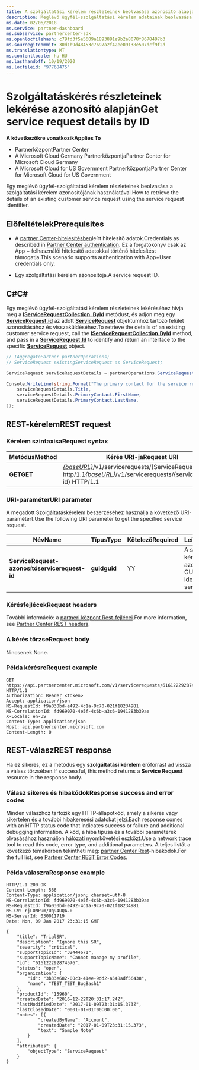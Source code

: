 ```yaml
---
title: A szolgáltatási kérelem részleteinek beolvasása azonosító alapján.
description: Meglévő ügyfél-szolgáltatási kérelem adatainak beolvasása azonosító alapján.
ms.date: 02/06/2018
ms.service: partner-dashboard
ms.subservice: partnercenter-sdk
ms.openlocfilehash: c79fd3f5e5609a1893891e9b2a8078f8678497b3
ms.sourcegitcommit: 30d1b9d48453c7697a2f42ee09138e507dcf9f2d
ms.translationtype: MT
ms.contentlocale: hu-HU
ms.lasthandoff: 10/19/2020
ms.locfileid: "97768475"
---
```

# <a name="get-service-request-details-by-id"></a><span data-ttu-id="ea0c9-103">Szolgáltatáskérés részleteinek lekérése azonosító alapján</span><span class="sxs-lookup"><span data-stu-id="ea0c9-103">Get service request details by ID</span></span>

<span data-ttu-id="ea0c9-104">**A következőkre vonatkozik**</span><span class="sxs-lookup"><span data-stu-id="ea0c9-104">**Applies To**</span></span>

- <span data-ttu-id="ea0c9-105">Partnerközpont</span><span class="sxs-lookup"><span data-stu-id="ea0c9-105">Partner Center</span></span>
- <span data-ttu-id="ea0c9-106">A Microsoft Cloud Germany Partnerközpontja</span><span class="sxs-lookup"><span data-stu-id="ea0c9-106">Partner Center for Microsoft Cloud Germany</span></span>
- <span data-ttu-id="ea0c9-107">A Microsoft Cloud for US Government Partnerközpontja</span><span class="sxs-lookup"><span data-stu-id="ea0c9-107">Partner Center for Microsoft Cloud for US Government</span></span>

<span data-ttu-id="ea0c9-108">Egy meglévő ügyfél-szolgáltatási kérelem részleteinek beolvasása a szolgáltatási kérelem azonosítójának használatával.</span><span class="sxs-lookup"><span data-stu-id="ea0c9-108">How to retrieve the details of an existing customer service request using the service request identifier.</span></span>

## <a name="prerequisites"></a><span data-ttu-id="ea0c9-109">Előfeltételek</span><span class="sxs-lookup"><span data-stu-id="ea0c9-109">Prerequisites</span></span>

- <span data-ttu-id="ea0c9-110">A [partner Center-hitelesítésben](partner-center-authentication.md)leírt hitelesítő adatok.</span><span class="sxs-lookup"><span data-stu-id="ea0c9-110">Credentials as described in [Partner Center authentication](partner-center-authentication.md).</span></span> <span data-ttu-id="ea0c9-111">Ez a forgatókönyv csak az App + felhasználói hitelesítő adatokkal történő hitelesítést támogatja.</span><span class="sxs-lookup"><span data-stu-id="ea0c9-111">This scenario supports authentication with App+User credentials only.</span></span>

- <span data-ttu-id="ea0c9-112">Egy szolgáltatási kérelem azonosítója.</span><span class="sxs-lookup"><span data-stu-id="ea0c9-112">A service request ID.</span></span>

## <a name="c"></a><span data-ttu-id="ea0c9-113">C\#</span><span class="sxs-lookup"><span data-stu-id="ea0c9-113">C\#</span></span>

<span data-ttu-id="ea0c9-114">Egy meglévő ügyfél-szolgáltatási kérelem részleteinek lekéréséhez hívja meg a [**IServiceRequestCollection. ById**](/dotnet/api/microsoft.store.partnercenter.servicerequests.iservicerequestcollection.byid) metódust, és adjon meg egy [**ServiceRequest.id**](/dotnet/api/microsoft.store.partnercenter.models.servicerequests.servicerequest.id#Microsoft_Store_PartnerCenter_Models_ServiceRequests_ServiceRequest_Id) az adott [**ServiceRequest**](/dotnet/api/microsoft.store.partnercenter.models.servicerequests.servicerequest) objektumhoz tartozó felület azonosításához és visszaküldéséhez.</span><span class="sxs-lookup"><span data-stu-id="ea0c9-114">To retrieve the details of an existing customer service request, call the [**IServiceRequestCollection.ById**](/dotnet/api/microsoft.store.partnercenter.servicerequests.iservicerequestcollection.byid) method, and pass in a [**ServiceRequest.Id**](/dotnet/api/microsoft.store.partnercenter.models.servicerequests.servicerequest.id#Microsoft_Store_PartnerCenter_Models_ServiceRequests_ServiceRequest_Id) to identify and return an interface to the specific [**ServiceRequest**](/dotnet/api/microsoft.store.partnercenter.models.servicerequests.servicerequest) object.</span></span>

``` csharp
// IAggregatePartner partnerOperations;
// ServiceRequest existingServiceRequest as ServiceRequest;

ServiceRequest serviceRequestDetails = partnerOperations.ServiceRequests.ById(existingServiceRequest.Id).Get();

Console.WriteLine(string.Format("The primary contact for the service request {0} is {1} {2}.",
    serviceRequestDetails.Title,
    serviceRequestDetails.PrimaryContact.FirstName,
    serviceRequestDetails.PrimaryContact.LastName,
));
```

## <a name="rest-request"></a><span data-ttu-id="ea0c9-115">REST-kérelem</span><span class="sxs-lookup"><span data-stu-id="ea0c9-115">REST request</span></span>

### <a name="request-syntax"></a><span data-ttu-id="ea0c9-116">Kérelem szintaxisa</span><span class="sxs-lookup"><span data-stu-id="ea0c9-116">Request syntax</span></span>

| <span data-ttu-id="ea0c9-117">Metódus</span><span class="sxs-lookup"><span data-stu-id="ea0c9-117">Method</span></span>    | <span data-ttu-id="ea0c9-118">Kérés URI-ja</span><span class="sxs-lookup"><span data-stu-id="ea0c9-118">Request URI</span></span>                                                                                 |
|-----------|---------------------------------------------------------------------------------------------|
| <span data-ttu-id="ea0c9-119">**GET**</span><span class="sxs-lookup"><span data-stu-id="ea0c9-119">**GET**</span></span> | <span data-ttu-id="ea0c9-120">[*{baseURL}*](partner-center-rest-urls.md)/v1/servicerequests/{ServiceRequest-ID} http/1.1</span><span class="sxs-lookup"><span data-stu-id="ea0c9-120">[*{baseURL}*](partner-center-rest-urls.md)/v1/servicerequests/{servicerequest-id} HTTP/1.1</span></span>  |

### <a name="uri-parameter"></a><span data-ttu-id="ea0c9-121">URI-paraméter</span><span class="sxs-lookup"><span data-stu-id="ea0c9-121">URI parameter</span></span>

<span data-ttu-id="ea0c9-122">A megadott Szolgáltatáskérelem beszerzéséhez használja a következő URI-paramétert.</span><span class="sxs-lookup"><span data-stu-id="ea0c9-122">Use the following URI parameter to get the specified service request.</span></span>

| <span data-ttu-id="ea0c9-123">Név</span><span class="sxs-lookup"><span data-stu-id="ea0c9-123">Name</span></span>                  | <span data-ttu-id="ea0c9-124">Típus</span><span class="sxs-lookup"><span data-stu-id="ea0c9-124">Type</span></span>     | <span data-ttu-id="ea0c9-125">Kötelező</span><span class="sxs-lookup"><span data-stu-id="ea0c9-125">Required</span></span> | <span data-ttu-id="ea0c9-126">Leírás</span><span class="sxs-lookup"><span data-stu-id="ea0c9-126">Description</span></span>                                 |
|-----------------------|----------|----------|---------------------------------------------|
| <span data-ttu-id="ea0c9-127">**ServiceRequest-azonosító**</span><span class="sxs-lookup"><span data-stu-id="ea0c9-127">**servicerequest-id**</span></span> | <span data-ttu-id="ea0c9-128">**guid**</span><span class="sxs-lookup"><span data-stu-id="ea0c9-128">**guid**</span></span> | <span data-ttu-id="ea0c9-129">Y</span><span class="sxs-lookup"><span data-stu-id="ea0c9-129">Y</span></span>        | <span data-ttu-id="ea0c9-130">A szolgáltatási kérelmet azonosító GUID.</span><span class="sxs-lookup"><span data-stu-id="ea0c9-130">A GUID that identifies the service request.</span></span> |

### <a name="request-headers"></a><span data-ttu-id="ea0c9-131">Kérésfejlécek</span><span class="sxs-lookup"><span data-stu-id="ea0c9-131">Request headers</span></span>

<span data-ttu-id="ea0c9-132">További információ: a [partneri központ Rest-fejlécei](headers.md).</span><span class="sxs-lookup"><span data-stu-id="ea0c9-132">For more information, see [Partner Center REST headers](headers.md).</span></span>

### <a name="request-body"></a><span data-ttu-id="ea0c9-133">A kérés törzse</span><span class="sxs-lookup"><span data-stu-id="ea0c9-133">Request body</span></span>

<span data-ttu-id="ea0c9-134">Nincsenek.</span><span class="sxs-lookup"><span data-stu-id="ea0c9-134">None.</span></span>

### <a name="request-example"></a><span data-ttu-id="ea0c9-135">Példa kérésre</span><span class="sxs-lookup"><span data-stu-id="ea0c9-135">Request example</span></span>

```http
GET https://api.partnercenter.microsoft.com/v1/servicerequests/616122292874576 HTTP/1.1
Authorization: Bearer <token>
Accept: application/json
MS-RequestId: f9a030bd-e492-4c1a-9c70-021f18234981
MS-CorrelationId: fd969070-4e5f-4c6b-a3c6-1941283b39ae
X-Locale: en-US
Content-Type: application/json
Host: api.partnercenter.microsoft.com
Content-Length: 0
```

## <a name="rest-response"></a><span data-ttu-id="ea0c9-136">REST-válasz</span><span class="sxs-lookup"><span data-stu-id="ea0c9-136">REST response</span></span>

<span data-ttu-id="ea0c9-137">Ha ez sikeres, ez a metódus egy **szolgáltatási kérelem** erőforrást ad vissza a válasz törzsében.</span><span class="sxs-lookup"><span data-stu-id="ea0c9-137">If successful, this method returns a **Service Request** resource in the response body.</span></span>

### <a name="response-success-and-error-codes"></a><span data-ttu-id="ea0c9-138">Válasz sikeres és hibakódok</span><span class="sxs-lookup"><span data-stu-id="ea0c9-138">Response success and error codes</span></span>

<span data-ttu-id="ea0c9-139">Minden válaszhoz tartozik egy HTTP-állapotkód, amely a sikeres vagy sikertelen és a további hibakeresési adatokat jelzi.</span><span class="sxs-lookup"><span data-stu-id="ea0c9-139">Each response comes with an HTTP status code that indicates success or failure and additional debugging information.</span></span> <span data-ttu-id="ea0c9-140">A kód, a hiba típusa és a további paraméterek olvasásához használjon hálózati nyomkövetési eszközt.</span><span class="sxs-lookup"><span data-stu-id="ea0c9-140">Use a network trace tool to read this code, error type, and additional parameters.</span></span> <span data-ttu-id="ea0c9-141">A teljes listát a következő témakörben tekintheti meg: [partner Center Rest](error-codes.md)-hibakódok.</span><span class="sxs-lookup"><span data-stu-id="ea0c9-141">For the full list, see [Partner Center REST Error Codes](error-codes.md).</span></span>

### <a name="response-example"></a><span data-ttu-id="ea0c9-142">Példa válaszra</span><span class="sxs-lookup"><span data-stu-id="ea0c9-142">Response example</span></span>

```http
HTTP/1.1 200 OK
Content-Length: 566
Content-Type: application/json; charset=utf-8
MS-CorrelationId: fd969070-4e5f-4c6b-a3c6-1941283b39ae
MS-RequestId: f9a030bd-e492-4c1a-9c70-021f18234981
MS-CV: rjLONPum/Uq94UQA.0
MS-ServerId: 030011719
Date: Mon, 09 Jan 2017 23:31:15 GMT

{
    "title": "TrialSR",
    "description": "Ignore this SR",
    "severity": "critical",
    "supportTopicId": "32444671",
    "supportTopicName": "Cannot manage my profile",
    "id": "616122292874576",
    "status": "open",
    "organization": {
        "id": "3b33e682-00c3-41ee-9dd2-a548adf56438",
        "name": "TEST_TEST_BugBash1"
    },
    "productId": "15960",
    "createdDate": "2016-12-22T20:31:17.24Z",
    "lastModifiedDate": "2017-01-09T23:31:15.373Z",
    "lastClosedDate": "0001-01-01T00:00:00",
    "notes": [{
            "createdByName": "Account",
            "createdDate": "2017-01-09T23:31:15.373",
            "text": "Sample Note"
        }
    ],
    "attributes": {
        "objectType": "ServiceRequest"
    }
}
```

